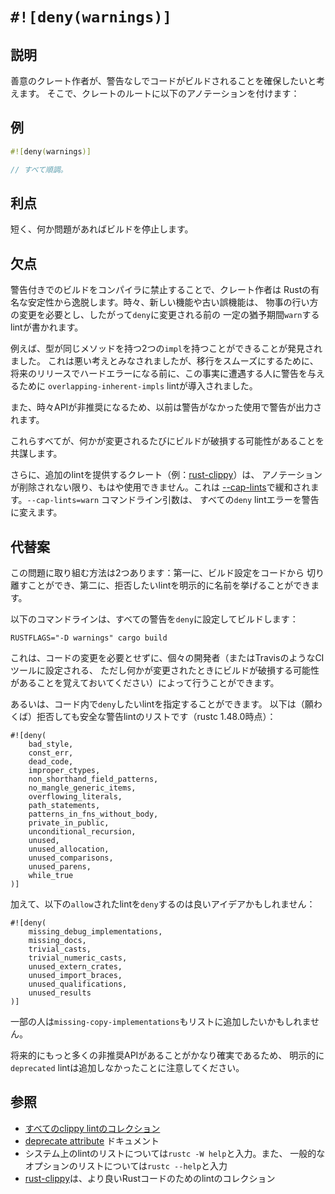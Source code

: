 # `#![deny(warnings)]`

## 説明

善意のクレート作者が、警告なしでコードがビルドされることを確保したいと考えます。
そこで、クレートのルートに以下のアノテーションを付けます：

## 例

```rust
#![deny(warnings)]

// すべて順調。
```

## 利点

短く、何か問題があればビルドを停止します。

## 欠点

警告付きでのビルドをコンパイラに禁止することで、クレート作者は
Rustの有名な安定性から逸脱します。時々、新しい機能や古い誤機能は、
物事の行い方の変更を必要とし、したがって`deny`に変更される前の
一定の猶予期間`warn`するlintが書かれます。

例えば、型が同じメソッドを持つ2つの`impl`を持つことができることが発見されました。
これは悪い考えとみなされましたが、移行をスムーズにするために、
将来のリリースでハードエラーになる前に、この事実に遭遇する人に警告を与えるために
`overlapping-inherent-impls` lintが導入されました。

また、時々APIが非推奨になるため、以前は警告がなかった使用で警告が出力されます。

これらすべてが、何かが変更されるたびにビルドが破損する可能性があることを共謀します。

さらに、追加のlintを提供するクレート（例：[rust-clippy]）は、
アノテーションが削除されない限り、もはや使用できません。これは
[--cap-lints]で緩和されます。`--cap-lints=warn` コマンドライン引数は、
すべての`deny` lintエラーを警告に変えます。

## 代替案

この問題に取り組む方法は2つあります：第一に、ビルド設定をコードから
切り離すことができ、第二に、拒否したいlintを明示的に名前を挙げることができます。

以下のコマンドラインは、すべての警告を`deny`に設定してビルドします：

`RUSTFLAGS="-D warnings" cargo build`

これは、コードの変更を必要とせずに、個々の開発者（またはTravisのようなCIツールに設定される、
ただし何かが変更されたときにビルドが破損する可能性があることを覚えておいてください）によって行うことができます。

あるいは、コード内で`deny`したいlintを指定することができます。
以下は（願わくば）拒否しても安全な警告lintのリストです（rustc 1.48.0時点）：

```rust,ignore
#![deny(
    bad_style,
    const_err,
    dead_code,
    improper_ctypes,
    non_shorthand_field_patterns,
    no_mangle_generic_items,
    overflowing_literals,
    path_statements,
    patterns_in_fns_without_body,
    private_in_public,
    unconditional_recursion,
    unused,
    unused_allocation,
    unused_comparisons,
    unused_parens,
    while_true
)]
```

加えて、以下の`allow`されたlintを`deny`するのは良いアイデアかもしれません：

```rust,ignore
#![deny(
    missing_debug_implementations,
    missing_docs,
    trivial_casts,
    trivial_numeric_casts,
    unused_extern_crates,
    unused_import_braces,
    unused_qualifications,
    unused_results
)]
```

一部の人は`missing-copy-implementations`もリストに追加したいかもしれません。

将来的にもっと多くの非推奨APIがあることがかなり確実であるため、
明示的に`deprecated` lintは追加しなかったことに注意してください。

## 参照

- [すべてのclippy lintのコレクション](https://rust-lang.github.io/rust-clippy/master)
- [deprecate attribute] ドキュメント
- システム上のlintのリストについては`rustc -W help`と入力。また、
  一般的なオプションのリストについては`rustc --help`と入力
- [rust-clippy]は、より良いRustコードのためのlintのコレクション

[rust-clippy]: https://github.com/rust-lang/rust-clippy
[deprecate attribute]: https://doc.rust-lang.org/reference/attributes.html#deprecation
[--cap-lints]: https://doc.rust-lang.org/rustc/lints/levels.html#capping-lints
